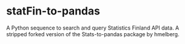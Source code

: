 # statFin-to-pandas
A Python sequence to search and query Statistics Finland API data.
A stripped forked version of the Stats-to-pandas package by hmelberg.
